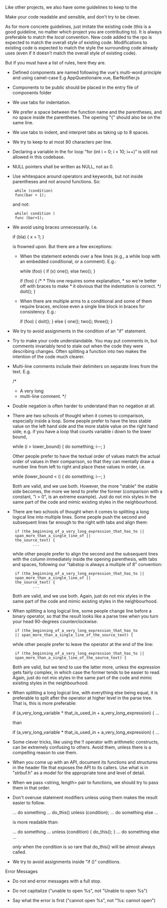 Like other projects, we also have some guidelines to keep to the

Make your code readable and sensible, and don't try to be clever.

As for more concrete guidelines, just imitate the existing code
(this is a good guideline, no matter which project you are
contributing to). It is always preferable to match the _local_
convention. New code added to the rpo is expected to match
the overall style of existing code. Modifications to existing
code is expected to match the style the surrounding code already
uses (even if it doesn't match the overall style of existing code).

But if you must have a list of rules, here they are.

 - Defined components are named following the vue's multi-word principle and using camel-case E.g
    AppQuestionaire.vue, BarNotifier.js

 - Components to be public should be placed in the entry file of components folder

 - We use tabs for indentation.

 - We prefer a space between the function name and the parentheses,
   and no space inside the parentheses. The opening "{" should also
   be on the same line.

 - We use tabs to indent, and interpret tabs as taking up to
   8 spaces.

 - We try to keep to at most 80 characters per line.

 - Declaring a variable in the for loop "for (int i = 0; i < 10; i++)"
   is still not allowed in this codebase.

 - NULL pointers shall be written as NULL, not as 0.

 - Use whitespace around operators and keywords, but not inside
   parentheses and not around functions. So:

        while (condition)
		func(bar + 1);

   and not:

        while( condition )
		func (bar+1);

 - We avoid using braces unnecessarily.  I.e.

	if (bla) {
		x = 1;
	}

   is frowned upon. But there are a few exceptions:

	- When the statement extends over a few lines (e.g., a while loop
	  with an embedded conditional, or a comment). E.g.:

		while (foo) {
			if (x)
				one();
			else
				two();
		}

		if (foo) {
			/*
			 * This one requires some explanation,
			 * so we're better off with braces to make
			 * it obvious that the indentation is correct.
			 */
			doit();
		}

	- When there are multiple arms to a conditional and some of them
	  require braces, enclose even a single line block in braces for
	  consistency. E.g.:

		if (foo) {
			doit();
		} else {
			one();
			two();
			three();
		}

 - We try to avoid assignments in the condition of an "if" statement.

 - Try to make your code understandable.  You may put comments
   in, but comments invariably tend to stale out when the code
   they were describing changes.  Often splitting a function
   into two makes the intention of the code much clearer.

 - Multi-line comments include their delimiters on separate lines from
   the text.  E.g.

	/*
	 * A very long
	 * multi-line comment.
	 */

 - Double negation is often harder to understand than no negation
   at all.

 - There are two schools of thought when it comes to comparison,
   especially inside a loop. Some people prefer to have the less stable
   value on the left hand side and the more stable value on the right hand
   side, e.g. if you have a loop that counts variable i down to the
   lower bound,

	while (i > lower_bound) {
		do something;
		i--;
	}

   Other people prefer to have the textual order of values match the
   actual order of values in their comparison, so that they can
   mentally draw a number line from left to right and place these
   values in order, i.e.

	while (lower_bound < i) {
		do something;
		i--;
	}

   Both are valid, and we use both.  However, the more "stable" the
   stable side becomes, the more we tend to prefer the former
   (comparison with a constant, "i > 0", is an extreme example).
   Just do not mix styles in the same part of the code and mimic
   existing styles in the neighbourhood.

 - There are two schools of thought when it comes to splitting a long
   logical line into multiple lines.  Some people push the second and
   subsequent lines far enough to the right with tabs and align them:

        if (the_beginning_of_a_very_long_expression_that_has_to ||
		span_more_than_a_single_line_of ||
		the_source_text) {
                ...

   while other people prefer to align the second and the subsequent
   lines with the column immediately inside the opening parenthesis,
   with tabs and spaces, following our "tabstop is always a multiple
   of 8" convention:

        if (the_beginning_of_a_very_long_expression_that_has_to ||
	    span_more_than_a_single_line_of ||
	    the_source_text) {
                ...

   Both are valid, and we use both.  Again, just do not mix styles in
   the same part of the code and mimic existing styles in the
   neighbourhood.

 - When splitting a long logical line, some people change line before
   a binary operator, so that the result looks like a parse tree when
   you turn your head 90-degrees counterclockwise:

        if (the_beginning_of_a_very_long_expression_that_has_to
	    || span_more_than_a_single_line_of_the_source_text) {

   while other people prefer to leave the operator at the end of the
   line:

        if (the_beginning_of_a_very_long_expression_that_has_to ||
	    span_more_than_a_single_line_of_the_source_text) {

   Both are valid, but we tend to use the latter more, unless the
   expression gets fairly complex, in which case the former tends to
   be easier to read.  Again, just do not mix styles in the same part
   of the code and mimic existing styles in the neighbourhood.

 - When splitting a long logical line, with everything else being
   equal, it is preferable to split after the operator at higher
   level in the parse tree.  That is, this is more preferable:

	if (a_very_long_variable * that_is_used_in +
	    a_very_long_expression) {
		...

   than

	if (a_very_long_variable *
	    that_is_used_in + a_very_long_expression) {
		...

 - Some clever tricks, like using the !! operator with arithmetic
   constructs, can be extremely confusing to others.  Avoid them,
   unless there is a compelling reason to use them.

 - When you come up with an API, document its functions and structures
   in the header file that exposes the API to its callers. Use what is
   in "strbuf.h" as a model for the appropriate tone and level of
   detail.

 - When we pass <string, length> pair to functions, we should try to
   pass them in that order.

 - Don't overuse statement modifiers unless using them makes the
   result easier to follow.

	... do something ...
	do_this() unless (condition);
        ... do something else ...

   is more readable than:

	... do something ...
	unless (condition) {
		do_this();
	}
        ... do something else ...

   *only* when the condition is so rare that do_this() will be almost
   always called.

 - We try to avoid assignments inside "if ()" conditions.

Error Messages

 - Do not end error messages with a full stop.

 - Do not capitalize ("unable to open %s", not "Unable to open %s")

 - Say what the error is first ("cannot open %s", not "%s: cannot open")